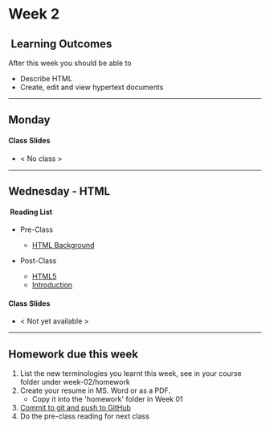 # Week 2

## <i class="fa fa-star"></i>&nbsp;Learning Outcomes ###
After this week you should be able to 

- Describe HTML
- Create, edit and view hypertext documents

---
## Monday

#### Class Slides 

- &lt; No class &gt;


---  


## Wednesday - HTML

#### <i class="fa fa-book"></i>&nbsp;Reading List ###

- Pre-Class
    - [HTML Background](http://ryanstutorials.net/html-tutorial/html-background.php)

- Post-Class
    - [HTML5](https://www.w3schools.com/html/)
    - [Introduction](https://www.w3schools.com/html/html_intro.asp)

#### Class Slides 
- &lt; Not yet available &gt;

---  

## Homework due this week ###

1. List the new terminologies you learnt this week, see in your course folder under week-02/homework
2. Create your resume in MS. Word or as a PDF.
    - Copy it into the 'homework' folder in Week 01
3. [Commit to git and push to GitHub](/submit-howto/#submittingcommitting-your-homework)
4. Do the pre-class reading for next class

